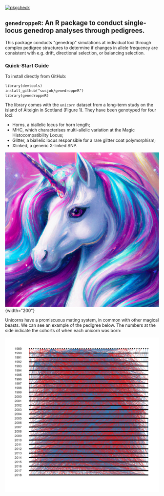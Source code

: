 [![pkgcheck](https://github.com/susjoh/genedroppeR/workflows/pkgcheck/badge.svg)](https://github.com/susjoh/genedroppeR/actions?query=workflow%3Apkgcheck)

## `genedroppeR`: An R package to conduct single-locus genedrop analyses through pedigrees.

This package conducts "genedrop" simulations at individual loci through complex pedigree structures to determine if changes in allele frequency are consistent with e.g. drift, directional selection, or balancing selection.

### Quick-Start Guide

To install directly from GitHub:

```         
library(devtools)
install_github("susjoh/genedroppeR")
library(genedroppeR)
```

The library comes with the `unicorn` dataset from a long-term study on the island of Áiteigin in Scotland (Figure 1). They have been genotyped for four loci:

-   Horns, a biallelic locus for horn length;
-   MHC, which characterises multi-allelic variation at the Magic Histocompatibility Locus;
-   Glitter, a biallelic locus responsible for a rare glitter coat polymorphism;
-   Xlinked, a generic X-linked SNP.

![Figure 1: A typical unicorn.](tutorial/figs/Unicorn.png){width="200"}

Unicorns have a promiscuous mating system, in common with other magical beasts. We can see an example of the pedigree below. The numbers at the side indicate the cohorts of when each unicorn was born:

![Figure 2: A unicorn pedigree.](tutorial/figs/pedigree.png)

